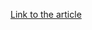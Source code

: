 [Link to the article](https://nvlpubs.nist.gov/nistpubs/Legacy/SP/nistspecialpublication800-41r1.pdf)

